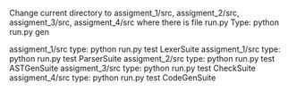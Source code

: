 Change current directory to assigment_1/src, assigment_2/src, assigment_3/src, assigment_4/src where there is file run.py
Type: python run.py gen

assigment_1/src type: python run.py test LexerSuite
assigment_1/src type: python run.py test ParserSuite
assigment_2/src type: python run.py test ASTGenSuite
assigment_3/src type: python run.py test CheckSuite
assigment_4/src type: python run.py test CodeGenSuite